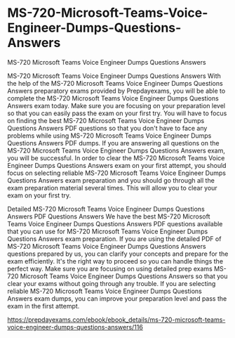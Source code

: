 # MS-720-Microsoft-Teams-Voice-Engineer-Dumps-Questions-Answers
MS-720 Microsoft Teams Voice Engineer Dumps Questions Answers


MS-720 Microsoft Teams Voice Engineer Dumps Questions Answers
With the help of the MS-720 Microsoft Teams Voice Engineer Dumps Questions Answers preparatory exams provided by Prepdayexams, you will be able to complete the MS-720 Microsoft Teams Voice Engineer Dumps Questions Answers exam today. Make sure you are focusing on your preparation level so that you can easily pass the exam on your first try. You will have to focus on finding the best MS-720 Microsoft Teams Voice Engineer Dumps Questions Answers PDF questions so that you don't have to face any problems while using MS-720 Microsoft Teams Voice Engineer Dumps Questions Answers PDF dumps. If you are answering all questions on the MS-720 Microsoft Teams Voice Engineer Dumps Questions Answers exam, you will be successful. In order to clear the MS-720 Microsoft Teams Voice Engineer Dumps Questions Answers exam on your first attempt, you should focus on selecting reliable MS-720 Microsoft Teams Voice Engineer Dumps Questions Answers exam preparation and you should go through all the exam preparation material several times. This will allow you to clear your exam on your first try.

Detailed MS-720 Microsoft Teams Voice Engineer Dumps Questions Answers PDF Questions Answers
We have the best MS-720 Microsoft Teams Voice Engineer Dumps Questions Answers PDF questions available that you can use for MS-720 Microsoft Teams Voice Engineer Dumps Questions Answers exam preparation. If you are using the detailed PDF of MS-720 Microsoft Teams Voice Engineer Dumps Questions Answers questions prepared by us, you can clarify your concepts and prepare for the exam efficiently. It's the right way to proceed so you can handle things the perfect way. Make sure you are focusing on using detailed prep exams MS-720 Microsoft Teams Voice Engineer Dumps Questions Answers so that you clear your exams without going through any trouble. If you are selecting reliable MS-720 Microsoft Teams Voice Engineer Dumps Questions Answers exam dumps, you can improve your preparation level and pass the exam in the first attempt.

https://prepdayexams.com/ebook/ebook_details/ms-720-microsoft-teams-voice-engineer-dumps-questions-answers/116
